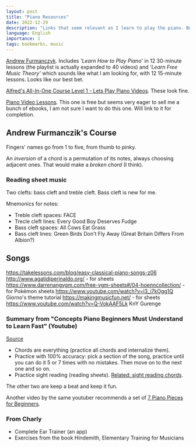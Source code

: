```yaml
---
layout: post
title: "Piano Resources"
date: 2022-12-29
description: "Links that seem relevant as I learn to play the piano. Bookmarks."
language: English
importance: 1
tags: bookmarks, music
---
```


[Andrew Furmanczyk](https://www.youtube.com/user/Lypur). Includes *'Learn How to Play Piano'* in 12 30-minute lessons (the playlist is actually expanded to 40 videos) and *'Learn Free Music Theory'* which sounds like what I am looking for, with 12 15-minute lessons. Looks like our best bet.

[Alfred's All-In-One Course Level 1 - Lets Play Piano Videos](https://www.youtube.com/playlist?list=PL8hZtgRyL9WRWJLlIUPl-ydiDc8CZ_SJK). These look fine.


[Piano Video Lessons](https://courses.pianovideolessons.com/free-online-piano-lessons/free-online-beginner-piano-lessons-year-1/). This one is free but seems very eager to sell me a bunch of ebooks, I am not sure I want to do this one. Will link to it for completion.

## Andrew Furmanczik's Course

Fingers' names go from 1 to five, from thumb to pinky.

An *inversion* of a chord is a permutation of its notes, always choosing adjacent ones. That would make a *broken chord* (I think).

### Reading sheet music

Two clefts: bass cleft and treble cleft. Bass cleft is new for me.

Mnemonics for notes:

- Treble cleft spaces: FACE
- Trecle cleft lines: Every Good Boy Deserves Fudge
- Bass cleft spaces: All Cows Eat Grass
- Bass cleft lines: Green Birds Don't Fly Away (Great Britain Differs From Albion?)



## Songs

<https://takelessons.com/blog/easy-classical-piano-songs-z06>
<http://www.agatidiperinaldo.org/> - for sheets
<https://www.darrenangvgm.com/free-vgm-sheets#/04-hoenncollection/> - for Pokémon sheets
<https://www.youtube.com/watch?v=l3_i7kOgg1Q> Giorno's theme tutorial
<https://makingmusicfun.net/> - for sheets
<https://www.youtube.com/watch?v=Q-VokAAF5Lk> KnY Gurenge

### Summary from "Concepts Piano Beginners Must Understand to Learn Fast" (Youtube)

[Source](https://www.youtube.com/watch?v=ipcm-Ub22UY)

- Chords are everything (practice all chords and internalize them).
- Practice with 100% accuracy: pick a section of the song, practice until you can do it 5 or 7 times with no mistakes. Then move on to the next one and so on.
- Practice sight reading (reading sheets). [Related: sight reading chords](https://www.pianosightreading.com.au/sight-read-chords/).

The other two are keep a beat and keep it fun.

Another video by the same youtuber recommends a set of [7 Piano Pieces for Beginners](https://www.youtube.com/watch?v=YPybDBM57cY).

### From Charly

- Complete Ear Trainer (an app)
- Exercises from the book Hindemith, Elementary Training for Musicians